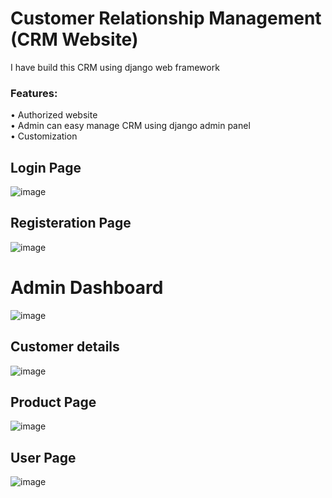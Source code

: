 # Customer Relationship Management (CRM Website)
I have build this CRM using django web framework
### Features:
• Authorized website<br/>
• Admin can easy manage CRM using django admin panel <br/>
• Customization<br/>

## Login Page
![image](https://user-images.githubusercontent.com/93641901/163984755-3504f1eb-56e9-4532-8220-2d7ded2e69f6.png)

## Registeration Page
![image](https://user-images.githubusercontent.com/93641901/163984569-72dd48dd-c5d9-4a1b-a3f4-d3139f05d457.png)



# Admin Dashboard
![image](https://user-images.githubusercontent.com/93641901/163985073-2874422b-09bf-4e30-bbff-5abb8a2a0743.png)

## Customer details
![image](https://user-images.githubusercontent.com/93641901/163985208-6e3aab13-7c0a-4fe0-9154-7177b63bebaa.png)

## Product Page
![image](https://user-images.githubusercontent.com/93641901/163985313-475a65f8-7ec9-4bf8-bb8f-3469ae4b8d2f.png)


## User Page
![image](https://user-images.githubusercontent.com/93641901/163986940-91385cb2-408c-4ed1-a0a0-40b6cbd84ca4.png)

